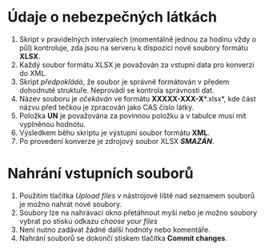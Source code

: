 # Údaje o nebezpečných látkách

1. Skript v pravidelných intervalech (momentálně jednou za hodinu vždy o půl) kontroluje, zda jsou na serveru k dispozici nové soubory formátu **XLSX**.
2. Každý soubor formátu XLSX je považován za vstupní data pro konverzi do XML.
3. Skript *předpokládá*, že soubor je správně formátován v předem dohodnuté struktuře. Neprovádí se kontrola správnosti dat.
4. Název souboru je *očekáván* ve formátu **XXXXX-XXX-X***.xlsx*, kde část názvu před tečkou je zpracován jako CAS číslo látky.
5. Položka **UN** je považována za povinnou položku a v tabulce musí mít vyplněnou hodnotu.
4. Výsledkem běhu skriptu je výstupní soubor formátu **XML**.
5. Po provedení konverze je zdrojový soubor XLSX ***SMAZÁN***.

# Nahrání vstupních souborů
1. Použitím tlačítka *Upload files* v nástrojové liště nad seznamem souborů je možno nahrát nové soubory.
2. Soubory lze na nahrávací okno přetáhnout myší nebo je možno soubory vybrat po stisku odkazu *choose your files*
3. Není nutno zadávat žádné další hodnoty nebo komentáře.
4. Nahrání souborů se dokončí stiskem tlačítka **Commit changes**.
